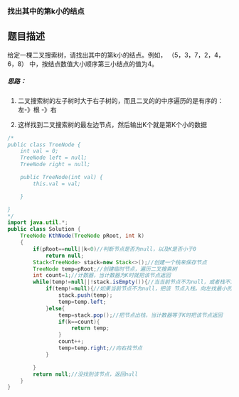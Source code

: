 ### 找出其中的第k小的结点

## 题目描述

给定一棵二叉搜索树，请找出其中的第k小的结点。例如， （5，3，7，2，4，6，8）    中，按结点数值大小顺序第三小结点的值为4。

##### 思路：

1. 二叉搜索树的左子树时大于右子树的，而且二叉的的中序遍历的是有序的：左-》根 -》右

2. 这样找到二叉搜索树的最左边节点，然后输出K个就是第K个小的数据

```java
/*
public class TreeNode {
    int val = 0;
    TreeNode left = null;
    TreeNode right = null;

    public TreeNode(int val) {
        this.val = val;

    }

}
*/
import java.util.*;
public class Solution {
    TreeNode KthNode(TreeNode pRoot, int k)
    {
        if(pRoot==null||k<0)//判断节点是否为null，以及K是否小于0
            return null;
        Stack<TreeNode> stack=new Stack<>();//创建一个栈来保存节点
        TreeNode temp=pRoot;//创建临时节点，遍历二叉搜索树
        int count=1;//计数器，当计数器为K时就把该节点返回
        while(temp!=null||!stack.isEmpty()){//当当前节点不为null，或者栈不为null时
            if(temp!=null){//如果当前节点不为null，把该 节点入栈。向左找最小的值
                stack.push(temp);
                temp=temp.left;
            }else{
                temp=stack.pop();//把节点出栈，当计数器等于K时把该节点返回
                if(k==count){
                    return temp;
                }
                count++;
                temp=temp.right;//向右找节点
            }

        }
        return null;//没找到该节点，返回null
    }
}
```